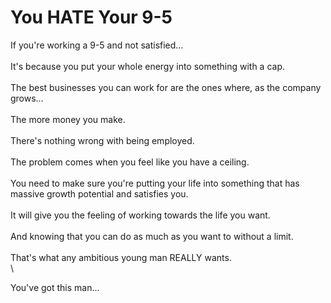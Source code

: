 # You HATE Your 9-5

If you're working a 9-5 and not satisfied…\
\
It's because you put your whole energy into something with a cap.\
\
The best businesses you can work for are the ones where, as the company grows…\
\
The more money you make.\
\
There's nothing wrong with being employed. \
\
The problem comes when you feel like you have a ceiling.\
\
You need to make sure you're putting your life into something that has massive growth potential and satisfies you.\
\
It will give you the feeling of working towards the life you want.\
\
And knowing that you can do as much as you want to without a limit.\
\
That's what any ambitious young man REALLY wants.\
\


You've got this man...
